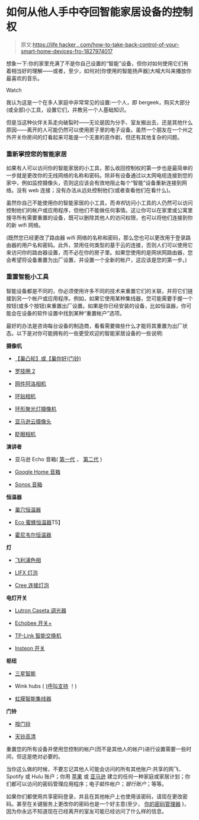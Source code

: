# 如何从他人手中夺回智能家居设备的控制权

> 原文:[https://life hacker . com/how-to-take-back-control-of-your-smart-home-devices-fro-1827974017](https://lifehacker.com/how-to-take-back-control-of-your-smart-home-devices-fro-1827974017)

想象一下:你的家里充满了不是你自己设置的“智能”设备，但你对如何使用它们有着相当好的理解——或者，至少，如何对[你使用的智能扬声器]大喊大叫来播放你最喜欢的音乐。

Watch

我认为这是一个在多人家庭中非常常见的设置:一个人，即 bergeek，购买大部分(或全部)小工具，设置它们，并教另一个人基础知识。

但是当这种伙伴关系走向破裂时——无论是因为分手、室友搬出去，还是其他什么原因——离开的人可能仍然可以使用房子里的电子设备。虽然一个朋友在一个州之外开关你房间的灯看起来可能是一个无害的恶作剧，但还有其他复杂的问题。

### 重新掌控您的智能家居

如果有人可以访问你的智能家居的小工具，那么收回控制权的第一步也是最简单的一步就是更改你的无线网络的名称和密码。除非有设备通过以太网电缆连接到您的家中，例如监控摄像头，否则这应该会有效地阻止每个“智能”设备重新连接到网络。没有 web 连接；没有办法从远处控制他们(或者查看他们在看什么)。

虽然你自己不能使用你的智能家居的小工具，而*有权*访问小工具的人仍然可以访问控制他们的帐户或应用程序，但他们不能做任何事情。这让你可以在家里或公寓里搜寻所有需要重置的设备，既可以删除其他人的访问权限，也可以将他们连接到你的新 wifi 网络。

(既然您已经更改了路由器 wifi 网络的名称和密码，那么您也可以更改用于登录路由器的用户名和密码。此外，禁用任何类型的基于云的连接，否则人们可以使用它来访问你的路由器设置，而不必在你的房子里。如果您使用的是网状网路由器，您会希望将设备重置为出厂设置，并设置一个全新的帐户，这应该是您的第一步。)

### 重置智能小工具

智能设备都是不同的，你必须使用许多不同的技术来重置它们的关联，并将它们链接到另一个帐户或应用程序。例如，如果它使用某种集线器，您可能需要手握一个按钮(或多个按钮)来重置出厂设置。如果是你已经安装的设备，比如恒温器，你可能会在设备的软件设置中找到某种“重置帐户”选项。

最好的办法是咨询每台设备的制造商，看看需要做些什么才能将其重置为出厂状态。以下是对你可能拥有的一些更受欢迎的智能家居设备的一些说明:

**摄像机**

*   [【巢凸轮】或【巢你好(门铃)](https://nest.com/support/article/How-to-factory-reset-your-Nest-Cam-IQ)

*   [罗技圈 2](https://support.logitech.com/en_us/article/How-do-I-reset-Circle-2)

*   [网件阿洛相机](https://kb.arlo.com/1057976/How-can-I-reset-my-Arlo-base-station-to-the-default-values)

*   [环贴相机](https://support.ring.com/hc/en-us/articles/115000125926-Stick-Up-Cam-Setup-Mode)

*   [环形聚光灯摄像机](https://support.ring.com/hc/en-us/articles/115003835483-Spotlight-Cam-Setup-Mode)

*   [亚马逊云摄像头](https://www.amazon.com/gp/help/customer/display.html?asc_campaign=InlineText&asc_refurl=https://lifehacker.com/how-to-take-back-control-of-your-smart-home-devices-fro-1827974017&asc_source=&nodeId=202161680&tag=kinjalifehackerlink-20)

*   [眨眼相机](https://support.blinkforhome.com/hc/en-us/articles/115003920531-How-can-I-move-my-Blink-system-to-a-new-location-or-WiFi-network-)

**演讲者**

*   亚马逊 Echo 音箱( [第一代](https://www.amazon.com/gp/help/customer/display.html?asc_campaign=InlineText&asc_refurl=https://lifehacker.com/how-to-take-back-control-of-your-smart-home-devices-fro-1827974017&asc_source=&nodeId=201819000&tag=kinjalifehackerlink-20) ， [第二代](https://www.amazon.com/gp/help/customer/display.html?asc_campaign=InlineText&asc_refurl=https://lifehacker.com/how-to-take-back-control-of-your-smart-home-devices-fro-1827974017&asc_source=&nodeId=202080910&tag=kinjalifehackerlink-20) )

*   [Google Home 音箱](https://support.google.com/googlehome/answer/7073477?hl=en)

*   [Sonos 音箱](https://www.smarthomesounds.co.uk/blog/faqs/factory-resetting-a-sonos-component)

**恒温器**

*   [巢穴恒温器](https://nest.com/support/article/How-to-restart-or-reset-the-Nest-Learning-Thermostat)

*   [Eco 蜜蜂恒温器](https://support.ecobee.com/hc/en-us/articles/227877307-Resetting-your-ecobee)T5】
*   [霍尼韦尔恒温器](https://www.honeywellhome.com/en/questions/how-do-i-complete-a-factory-reset-on-the-lyric-round-thermostat)

**灯**

*   [飞利浦色相](https://labs.meethue.com/support)

*   [LIFX 灯泡](https://support.lifx.com/hc/en-us/articles/200468240-Hardware-Resetting-your-LIFX)

*   [Cree 连接灯泡](https://support.smartthings.com/hc/en-us/articles/204258280-Cree-Connected-LED-Bulb)

**电灯开关**

*   [Lutron Caseta 调光器](https://www.wink.com/help/products/lutron-caseta-in-wall-dimmer-and-pico/)

*   [Echobee 开关+](https://support.ecobee.com/hc/en-us/articles/360001637511-How-do-I-factory-reset-my-ecobee-switch-)

*   [TP-Link 智能交换机](https://www.tp-link.com/us/faq-265.html)

*   [Insteon 开关](https://www.insteon.com/support-knowledgebase/2016/2/24/factory-resetting-insteon-hub)

**枢纽**

*   [三星智能](https://support.smartthings.com/hc/en-us/articles/204936890-How-do-I-factory-reset-the-Hub-delete-a-Location-)

*   Wink hubs ( [)呼叫支持](http://www.winkapp.com/support) ！)

*   [虹膜智能集线器](https://www.irisbylowes.com/support?guideTitle=I-have-a-new-hub-that-I-can%E2%80%99t-add-to-my-Iris-account.&guideId=137aff1c-a4a5-404a-8c58-1320cb59f312)

**门铃**

*   [按门铃](https://support.ring.com/hc/en-us/articles/115000125086-Ring-Video-Doorbell-Setup-Mode)

*   [天铃高清](https://skybelltechnologies.zendesk.com/hc/en-us/articles/203317075-SkyBell-HD-Device-Reset)

重置您的所有设备并使用您控制的帐户(而不是其他人的帐户)进行设置需要一些时间，但这是绝对必要的。

当你这么做的时候，不要忘记其他人可能会访问的所有其他账户:共享的网飞、Spotify 或 Hulu 账户；你用 [苹果](https://www.apple.com/family-sharing/) 或 [亚马逊](https://www.amazon.com/myh/households?asc_campaign=InlineText&asc_refurl=https://lifehacker.com/how-to-take-back-control-of-your-smart-home-devices-fro-1827974017&asc_source=&tag=kinjalifehackerlink-20) 建立的任何一种家庭或家居计划；你们都可以访问的密码管理应用程序；电子邮件帐户；*银行账户*；等等。

如果你们都使用共享密码登录，并且在其他帐户上也使用该密码，请现在更改密码。甚至在关键服务上更改你的密码也是一个好主意(至少， [你的密码管理器](https://lifehacker.com/the-five-best-password-managers-5529133) )，因为你永远不知道现在已经离开的室友可能已经访问了什么样的信息。